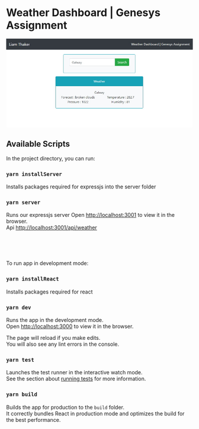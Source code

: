 # Weather Dashboard | Genesys Assignment
![image1](https://raw.githubusercontent.com/LiamThaker/weather-dashboard/main/screenshots/capture1.jpg)

## Available Scripts

In the project directory, you can run:

### `yarn installServer`
Installs packages required for expressjs into the server folder

### `yarn server`
Runs our expressjs server
Open [http://localhost:3001](http://localhost:3001) to view it in the browser.
<br/>
Api [http://localhost:3001/api/weather](http://localhost:3001/api/weather?address=galway)

<br/>
<br/>
<br/>

To run app in development mode:

### `yarn installReact`
Installs packages required for react

### `yarn dev`

Runs the app in the development mode.\
Open [http://localhost:3000](http://localhost:3000) to view it in the browser.

The page will reload if you make edits.\
You will also see any lint errors in the console.

### `yarn test`

Launches the test runner in the interactive watch mode.\
See the section about [running tests](https://facebook.github.io/create-react-app/docs/running-tests) for more information.

### `yarn build`

Builds the app for production to the `build` folder.\
It correctly bundles React in production mode and optimizes the build for the best performance.
